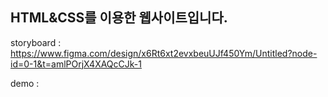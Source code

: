 ## HTML&CSS를 이용한 웹사이트입니다.

storyboard : https://www.figma.com/design/x6Rt6xt2evxbeuUJf450Ym/Untitled?node-id=0-1&t=amlPOrjX4XAQcCJk-1

demo :
